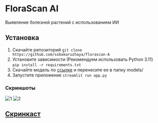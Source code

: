 # FloraScan AI
Выявление болезней растений с использованием ИИ

## Установка
1. Скачайте репозиторий
   ``` git clone https://github.com/sobakaruzhaya/florascan-A ```
2. Установите зависимости (Рекомендуем использовать Python 3.11)
   ``` pip install -r requirements.txt ```
3. Скачайте модель по [ссылке](https://download1348.mediafire.com/uofcguujt1kgCoFoy87DYSmARDWRS7Ue4GUL2pCvsbrRst1Nx_vfJ3Azrn4UfEeJsvUD8aAD7OGQlAN4Pf92Q8svQlNGb9h1h2qG-MZ4qJyKSmw-8BHgfeeXxAAE3kh35lOwoBADxaJ_SlG9WfMn7lhjJQq-bBbu6Xy2eRvdJFan/e8iyv2hfma9tiy9/best.pt) и перенесите ее в папку models/
4. Запустите приложение
   ``` streamlit run app.py ```

 ### Скриншоты
![1](https://www.mediafire.com/convkey/0a96/zrvameu9hm7e4289g.jpg)
![2](https://www.mediafire.com/convkey/2ba9/1vzbg7sgqiotbl4zg.jpg)
## [Скринкаст](https://download1479.mediafire.com/bwom162rs8dg9RE5IjQ4KibaFLVTccJS-6mDPDRsPdHnAPs3_PUzv969jPLBDPPJFUWEO2fttlq4dJvw8fjObsKEs2eIAZ361ujt9MlYB8O4e4gmQNAtd3YFVSY34wSyzHbnKJXOZwsEWYdgnCFNJT78pB2-2u53ai4wgwq7fThu/iawsp6ffsz6a1wp/output.mp4)
